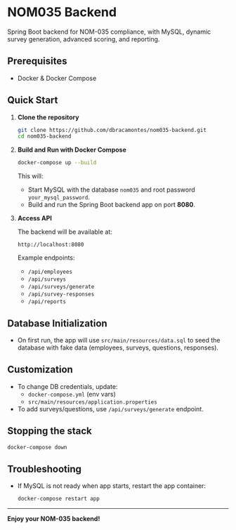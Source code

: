 # NOM035 Backend

Spring Boot backend for NOM-035 compliance, with MySQL, dynamic survey generation, advanced scoring, and reporting.

## Prerequisites

- Docker & Docker Compose

## Quick Start

1. **Clone the repository**

   ```bash
   git clone https://github.com/dbracamontes/nom035-backend.git
   cd nom035-backend
   ```

2. **Build and Run with Docker Compose**

   ```bash
   docker-compose up --build
   ```

   This will:
   - Start MySQL with the database `nom035` and root password `your_mysql_password`.
   - Build and run the Spring Boot backend app on port **8080**.

3. **Access API**

   The backend will be available at:
   ```
   http://localhost:8080
   ```
   Example endpoints:
   - `/api/employees`
   - `/api/surveys`
   - `/api/surveys/generate`
   - `/api/survey-responses`
   - `/api/reports`

## Database Initialization

- On first run, the app will use `src/main/resources/data.sql` to seed the database with fake data (employees, surveys, questions, responses).

## Customization

- To change DB credentials, update:
  - `docker-compose.yml` (env vars)
  - `src/main/resources/application.properties`
- To add surveys/questions, use `/api/surveys/generate` endpoint.

## Stopping the stack

```bash
docker-compose down
```

## Troubleshooting

- If MySQL is not ready when app starts, restart the app container:
  ```bash
  docker-compose restart app
  ```

---

**Enjoy your NOM-035 backend!**